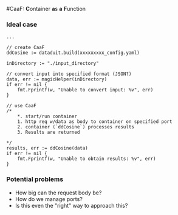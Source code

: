 #CaaF: **C**ontainer **a**s **a** **F**unction


### Ideal case
```golang
...

// create CaaF
ddCosine := dataduit.build(xxxxxxxxx_config.yaml)

inDirectory := "./input_directory"

// convert input into specified format (JSON?)
data, err := magicHelper(inDirectory)
if err != nil {
    fmt.Fprintf(w, "Unable to convert input: %v", err)
}

// use CaaF
/*
    *. start/run container
    1. http req w/data as body to container on specified port
    2. container (`ddCosine`) processes results
    3. Results are returned

*/
results, err := ddCosine(data)
if err != nil {
    fmt.Fprintf(w, "Unable to obtain results: %v", err)
}

```

### Potential problems
- How big can the request body be?
- How do we manage ports?
- Is this even the "right" way to approach this?
